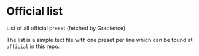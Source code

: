 # Official list
List of all official preset (fetched by Gradience)

The list is a simple text file with one preset per line which can be found at `official` in this repo.
